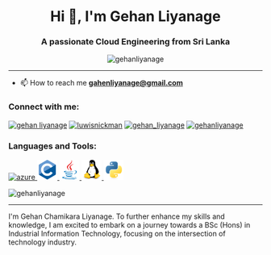 <h1 align="center">Hi 👋, I'm Gehan Liyanage</h1>
<h3 align="center">A passionate Cloud Engineering from Sri Lanka</h3>

<p align="center"> <img src="https://komarev.com/ghpvc/?username=gehanliyanage&label=Profile%20views&color=0e75b6&style=flat" alt="gehanliyanage" /> </p>

---

- 📫 How to reach me **gahenliyanage@gmail.com**

<h3 align="left">Connect with me:</h3>
<p align="left">
<a href="https://linkedin.com/in/gehan-liyanage" target="blank"><img align="center" src="https://raw.githubusercontent.com/rahuldkjain/github-profile-readme-generator/master/src/images/icons/Social/linked-in-alt.svg" alt="gehan liyanage" height="30" width="40" /></a>
<a href="https://fb.com/luwisnickman" target="blank"><img align="center" src="https://raw.githubusercontent.com/rahuldkjain/github-profile-readme-generator/master/src/images/icons/Social/facebook.svg" alt="luwisnickman" height="30" width="40" /></a>
<a href="https://instagram.com/gehan_liyanage" target="blank"><img align="center" src="https://raw.githubusercontent.com/rahuldkjain/github-profile-readme-generator/master/src/images/icons/Social/instagram.svg" alt="gehan_liyanage" height="30" width="40" /></a>
<a href="https://www.hackerrank.com/gehanliyanage" target="blank"><img align="center" src="https://raw.githubusercontent.com/rahuldkjain/github-profile-readme-generator/master/src/images/icons/Social/hackerrank.svg" alt="gehanliyanage" height="30" width="40" /></a>
</p>

<h3 align="left">Languages and Tools:</h3>
<p align="left"> <a href="https://azure.microsoft.com/en-in/" target="_blank" rel="noreferrer"> <img src="https://www.vectorlogo.zone/logos/microsoft_azure/microsoft_azure-icon.svg" alt="azure" width="40" height="40"/> </a> <a href="https://www.cprogramming.com/" target="_blank" rel="noreferrer"> <img src="https://raw.githubusercontent.com/devicons/devicon/master/icons/c/c-original.svg" alt="c" width="40" height="40"/> </a> <a href="https://www.java.com" target="_blank" rel="noreferrer"> <img src="https://raw.githubusercontent.com/devicons/devicon/master/icons/java/java-original.svg" alt="java" width="40" height="40"/> </a> <a href="https://www.linux.org/" target="_blank" rel="noreferrer"> <img src="https://raw.githubusercontent.com/devicons/devicon/master/icons/linux/linux-original.svg" alt="linux" width="40" height="40"/> </a> <a href="https://www.python.org" target="_blank" rel="noreferrer"> <img src="https://raw.githubusercontent.com/devicons/devicon/master/icons/python/python-original.svg" alt="python" width="40" height="40"/> </a> </p>

<p><img align="center" src="https://github-readme-stats.vercel.app/api/top-langs?username=gehanliyanage&show_icons=true&locale=en&layout=compact" alt="gehanliyanage" /></p>

---

<p>I'm Gehan Chamikara Liyanage. To further enhance my skills and knowledge, I am excited to embark on a journey towards a BSc (Hons) in Industrial Information Technology, focusing on the intersection of technology industry.</p>
